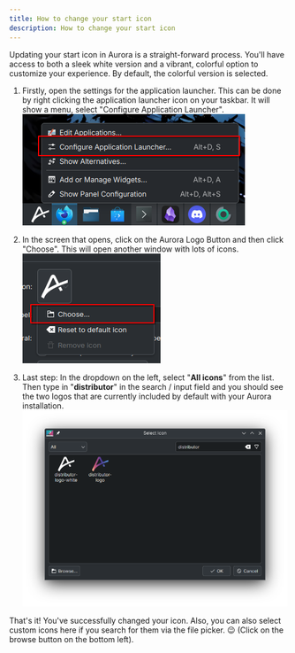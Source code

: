 ```yaml
---
title: How to change your start icon
description: How to change your start icon
---
```


Updating your start icon in Aurora is a straight-forward process. You'll have access to both a sleek white version and a vibrant, colorful option to customize your experience. By default, the colorful version is selected.

1. Firstly, open the settings for the application launcher. This can be done by right clicking the application launcher icon on your taskbar. It will show a menu, select "Configure Application Launcher".
![First step](../../../assets/start-icon-change/screen-1.png)

2. In the screen that opens, click on the Aurora Logo Button and then click "Choose". This will open another window with lots of icons. 
![First step](../../../assets/start-icon-change/screen-2.png)

3. Last step: In the dropdown on the left, select "**All icons**" from the list. Then type in "**distributor**" in the search / input field and you should see the two logos that are currently included by default with your Aurora installation.
![First step](../../../assets/start-icon-change/screen-3.png)


That's it! You've successfully changed your icon. Also, you can also select custom icons here if you search for them via the file picker. 😉 (Click on the browse button on the bottom left).
